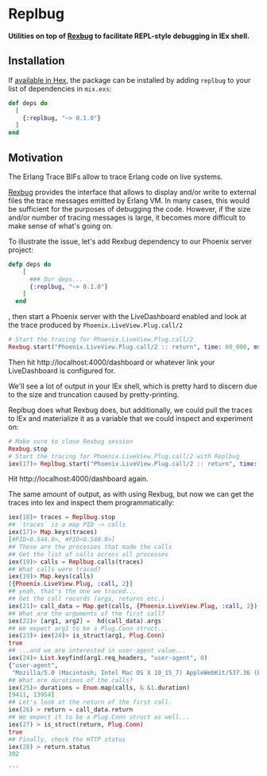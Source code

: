 # Replbug

**Utilities on top of [Rexbug](https://github.com/nietaki/rexbug) to facilitate REPL-style debugging in IEx shell.**

## Installation

If [available in Hex](https://hex.pm/docs/publish), the package can be installed
by adding `replbug` to your list of dependencies in `mix.exs`:

```elixir
def deps do
  [
    {:replbug, "~> 0.1.0"}
  ]
end
```

## Motivation

The Erlang Trace BIFs allow to trace Erlang code on live systems.

[Rexbug](https://github.com/nietaki/rexbug) provides the interface that allows to display and/or write to external files the trace messages emitted by Erlang VM. In many cases, this would be sufficient for the purposes of debugging the code. However, if the size and/or number of tracing messages is large, it becomes more difficult to make sense of what's going on.

To illustrate the issue, let's add Rexbug dependency to our Phoenix server project:
```elixir
defp deps do
    [
      ### Our deps...
      {:replbug, "~> 0.1.0"}
    ]
  end
```

, then start a Phoenix server with the LiveDashboard enabled and look at the trace produced by `Phoenix.LiveView.Plug.call/2`

```elixir
# Start the tracing for Phoenix.LiveView.Plug.call/2
Rexbug.start("Phoenix.LiveView.Plug.call/2 :: return", time: 60_000, msgs: 1_000)
```
Then hit http://localhost:4000/dashboard or whatever link your LiveDashboard is configured for. 

We'll see a lot of output in your IEx shell, which is pretty hard to discern due to the size and truncation caused by pretty-printing.

Replbug does what Rexbug does, but additionally, we could pull the traces to IEx and materialize it as a variable that we could inspect and experiment on:

```elixir
# Make sure to close Rexbug session
Rexbug.stop
# Start the tracing for Phoenix.LiveView.Plug.call/2 with Replbug
iex(17)> Replbug.start("Phoenix.LiveView.Plug.call/2 :: return", time: 60_000, msgs: 1_000)
```

Hit http://localhost:4000/dashboard again.

The same amount of output, as with using Rexbug, but now we can get the traces into Iex and inspect them programmatically:

```elixir
iex(18)> traces = Replbug.stop
## `traces` is a map PID -> calls
iex(17)> Map.keys(traces)
[#PID<0.544.0>, #PID<0.548.0>]
## These are the processes that made the calls
## Get the list of calls across all processes
iex(19)> calls = Replbug.calls(traces)
## What calls were traced?
iex(19)> Map.keys(calls)              
[{Phoenix.LiveView.Plug, :call, 2}]
## yeah, that's the one we traced...
## Get the call records (args, returns etc.)
iex(21)> call_data = Map.get(calls, {Phoenix.LiveView.Plug, :call, 2})
## What are the arguments of the first call?
iex(22)> [arg1, arg2] =  hd(call_data).args
## We expect arg1 to be a Plug.Conn struct...
iex(23)> iex(24)> is_struct(arg1, Plug.Conn)
true
## ...and we are interested in user-agent value...
iex(24)> List.keyfind(arg1.req_headers, "user-agent", 0) 
{"user-agent",
 "Mozilla/5.0 (Macintosh; Intel Mac OS X 10_15_7) AppleWebKit/537.36 (KHTML, like Gecko) Chrome/104.0.0.0 Safari/537.36"}
## What are durations of the calls?
iex(25)> durations = Enum.map(calls, & &1.duration)
[9411, 13954]
## Let's look at the return of the first call.
iex(26) > return = call_data.return
## We expect it to be a Plug.Conn struct as well...
iex(27) > is_struct(return, Plug.Conn)
true
## Finally, check the HTTP status
iex(28) > return.status
302

'''





